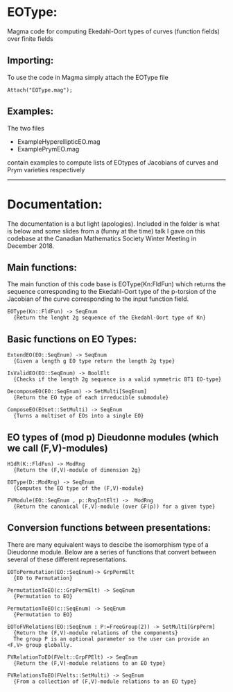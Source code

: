# EOType:

Magma code for computing Ekedahl-Oort types of curves (function fields) over finite fields


Importing:
----------

To use the code in Magma simply attach the EOType file

```
Attach("EOType.mag");
```

Examples:
---------

The two files 

* ExampleHyperellipticEO.mag 
* ExamplePrymEO.mag 

contain examples to compute lists of EOtypes of Jacobians of curves and Prym varieties respectively 

---

# Documentation:

The documentation is a but light (apologies). Included in the folder is what is below and some slides from a (funny at the time) talk I gave on this codebase at the Canadian Mathematics Society Winter Meeting in December 2018. 


## Main functions:

The main function of this code base is EOType(Kn:FldFun) which returns the sequence corresponding to the
Ekedahl-Oort type of the p-torsion of the Jacobian of the curve corresponding to the input function field. 

```
EOType(Kn::FldFun) -> SeqEnum
  {Return the lenght 2g sequence of the Ekedahl-Oort type of Kn}
```

## Basic functions on EO Types:

```
ExtendEO(EO::SeqEnum) -> SeqEnum
  {Given a length g EO type return the length 2g type}
```

```
IsValidEO(EO::SeqEnum) -> BoolElt
  {Checks if the length 2g sequence is a valid symmetric BT1 EO-type}
```

```
DecomposeEO(EO::SeqEnum) -> SetMulti[SeqEnum]
  {Return the EO type of each irreducible submodule}
```

```
ComposeEO(EOset::SetMulti) -> SeqEnum
  {Turns a multiset of EOs into a single EO} 
```

##  EO types of (mod p) Dieudonne modules (which we call (F,V)-modules) 

```
H1dR(K::FldFun) -> ModRng
  {Return the (F,V)-module of dimension 2g}
```

```
EOType(D::ModRng) -> SeqEnum
  {Computes the EO type of the (F,V)-module}
```

```
FVModule(EO::SeqEnum , p::RngIntElt) ->  ModRng
  {Return the canonical (F,V)-module (over GF(p)) for a given type}
```	

## Conversion functions between presentations:

There are many equivalent ways to descibe the isomorphism type of a Dieudonne module. 
Below are a series of functions that convert between several of these different representations. 

```
EOToPermutation(EO::SeqEnum)-> GrpPermElt
  {EO to Permutation}
```

```
PermutationToEO(c::GrpPermElt) -> SeqEnum
  {Permutation to EO}
```

```
PermutationToEO(c::SeqEnum) -> SeqEnum
  {Permutation to EO}
```

```
EOToFVRelations(EO::SeqEnum : P:=FreeGroup(2)) -> SetMulti[GrpPerm]
  {Return the (F,V)-module relations of the components}
  The group P is an optional parameter so the user can provide an <F,V> group globally. 
```

```
FVRelationToEO(FVelt::GrpFPElt) -> SeqEnum
  {Return the (F,V)-module relations to an EO type}
```

```
FVRelationsToEO(FVelts::SetMulti) -> SeqEnum
  {From a collection of (F,V)-module relations to an EO type}   
```


	
	
	
	
	
	
	
	


